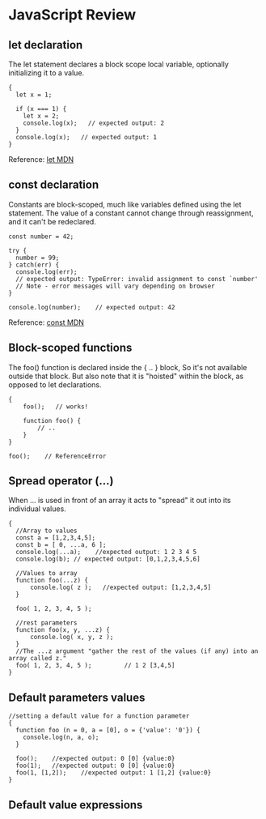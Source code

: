 # JavaScript Review

## let declaration

The let statement declares a block scope local variable, optionally initializing it to a value.

```
{
  let x = 1;

  if (x === 1) {
    let x = 2;
    console.log(x);   // expected output: 2
  }
  console.log(x);   // expected output: 1
}
```

Reference: [let MDN](https://developer.mozilla.org/en-US/docs/Web/JavaScript/Reference/Statements/let)

## const declaration

Constants are block-scoped, much like variables defined using the let statement. The value of a constant cannot change through reassignment, and it can't be redeclared.

```
const number = 42;

try {
  number = 99;
} catch(err) {
  console.log(err);
  // expected output: TypeError: invalid assignment to const `number'
  // Note - error messages will vary depending on browser
}

console.log(number);    // expected output: 42
```

Reference: [const MDN](https://developer.mozilla.org/en-US/docs/Web/JavaScript/Reference/Statements/const)

## Block-scoped functions

The foo() function is declared inside the { .. } block, So it's not available outside that block.
But also note that it is "hoisted" within the block, as opposed to let declarations.

```
{
	foo();   // works!

	function foo() {
		// ..
	}
}

foo();    // ReferenceError
```

## Spread operator (...)

When ... is used in front of an array it acts to "spread" it out into its individual values.

```
{
  //Array to values
  const a = [1,2,3,4,5];
  const b = [ 0, ...a, 6 ];
  console.log(...a);    //expected output: 1 2 3 4 5
  console.log(b); // expected output: [0,1,2,3,4,5,6]

  //Values to array
  function foo(...z) {
	  console.log( z );   //expected output: [1,2,3,4,5]
  }

  foo( 1, 2, 3, 4, 5 );

  //rest parameters
  function foo(x, y, ...z) {
	  console.log( x, y, z );
  }
  //The ...z argument "gather the rest of the values (if any) into an array called z."
  foo( 1, 2, 3, 4, 5 );			// 1 2 [3,4,5]
}
```

## Default parameters values

```
//setting a default value for a function parameter
{
  function foo (n = 0, a = [0], o = {'value': '0'}) {
    console.log(n, a, o);
  }

  foo();    //expected output: 0 [0] {value:0}
  foo(1);   //expected output: 0 [0] {value:0}
  foo(1, [1,2]);    //expected output: 1 [1,2] {value:0}
}
```

## Default value expressions
